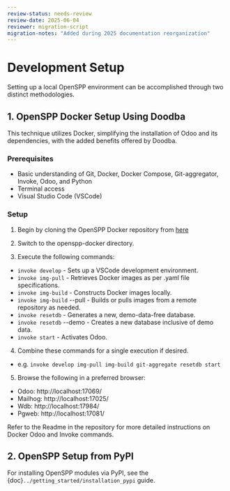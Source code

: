 ```yaml
---
review-status: needs-review
review-date: 2025-06-04
reviewer: migration-script
migration-notes: "Added during 2025 documentation reorganization"
---
```


# Development Setup

Setting up a local OpenSPP environment can be accomplished through two distinct methodologies.

## 1. OpenSPP Docker Setup Using Doodba

This technique utilizes Docker, simplifying the installation of Odoo and its dependencies, with the added benefits offered by Doodba.

### Prerequisites

- Basic understanding of Git, Docker, Docker Compose, Git-aggregator, Invoke, Odoo, and Python
- Terminal access
- Visual Studio Code (VSCode)

### Setup

1. Begin by cloning the OpenSPP Docker repository from [here](https://github.com/OpenSPP/openspp-docker.git)

2. Switch to the openspp-docker directory.

3. Execute the following commands:

- `invoke develop` - Sets up a VSCode development environment.
- `invoke img-pull` - Retrieves Docker images as per .yaml file specifications.
- `invoke img-build` - Constructs Docker images locally.
- `invoke img-build` --pull - Builds or pulls images from a remote repository as needed.
- `invoke resetdb` - Generates a new, demo-data-free database.
- `invoke resetdb` --demo - Creates a new database inclusive of demo data.
- `invoke start` - Activates Odoo.

4. Combine these commands for a single execution if desired.

- e.g. `invoke develop img-pull img-build git-aggregate resetdb start`

5. Browse the following in a preferred browser:

- Odoo: http://localhost:17069/
- Mailhog: http://localhost:17025/
- Wdb: http://localhost:17984/
- Pgweb: http://localhost:17081/

Refer to the Readme in the repository for more detailed instructions on Docker Odoo and Invoke commands.

## 2. OpenSPP Setup from PyPI

For installing OpenSPP modules via PyPI, see the {doc}`../getting_started/installation_pypi` guide.
